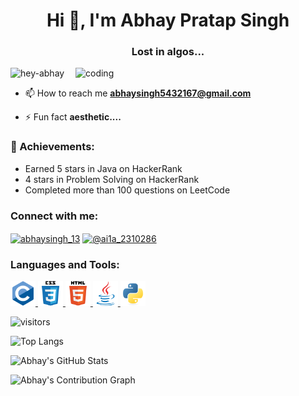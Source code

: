 <h1 align="center">Hi 👋, I'm Abhay Pratap Singh</h1>
<h3 align="center">Lost in algos...</h3>
<img align="right" alt="coding" width="400" src="https://media.giphy.com/media/H7f5ZGjvKXBaLbBigO/giphy.gif">

<p align="left"> <img src="https://komarev.com/ghpvc/?username=hey-abhay&label=Profile%20views&color=0e75b6&style=flat" alt="hey-abhay" /> </p>

- 📫 How to reach me **abhaysingh5432167@gmail.com**

- ⚡ Fun fact **aesthetic....**

### 🎯 Achievements:
- Earned 5 stars in Java on HackerRank
- 4 stars in Problem Solving on HackerRank
- Completed more than 100 questions on LeetCode


<h3 align="left">Connect with me:</h3>
<p align="left">
<a href="https://www.leetcode.com/abhaysingh_13" target="blank"><img align="center" src="https://raw.githubusercontent.com/rahuldkjain/github-profile-readme-generator/master/src/images/icons/Social/leet-code.svg" alt="abhaysingh_13" height="30" width="40" /></a>
<a href="https://www.hackerearth.com/@ai1a_2310286" target="blank"><img align="center" src="https://raw.githubusercontent.com/rahuldkjain/github-profile-readme-generator/master/src/images/icons/Social/hackerearth.svg" alt="@ai1a_2310286" height="30" width="40" /></a>
</p>

<h3 align="left">Languages and Tools:</h3>
<p align="left">
<a href="https://www.cprogramming.com/" target="_blank" rel="noreferrer"> <img src="https://raw.githubusercontent.com/devicons/devicon/master/icons/c/c-original.svg" alt="c" width="40" height="40"/> </a>
<a href="https://www.w3schools.com/css/" target="_blank" rel="noreferrer"> <img src="https://raw.githubusercontent.com/devicons/devicon/master/icons/css3/css3-original-wordmark.svg" alt="css3" width="40" height="40"/> </a>
<a href="https://www.w3.org/html/" target="_blank" rel="noreferrer"> <img src="https://raw.githubusercontent.com/devicons/devicon/master/icons/html5/html5-original-wordmark.svg" alt="html5" width="40" height="40"/> </a>
<a href="https://www.java.com" target="_blank" rel="noreferrer"> <img src="https://raw.githubusercontent.com/devicons/devicon/master/icons/java/java-original.svg" alt="java" width="40" height="40"/> </a>
<a href="https://www.python.org" target="_blank" rel="noreferrer"> <img src="https://raw.githubusercontent.com/devicons/devicon/master/icons/python/python-original.svg" alt="python" width="40" height="40"/> </a>
</p>

![visitors](https://visitor-badge.laobi.icu/badge?page_id=hey-abhay.hey-abhay)

![Top Langs](https://github-readme-stats.vercel.app/api/top-langs/?username=hey-abhay&langs_count=6&layout=compact&theme=radical)

![Abhay's GitHub Stats](https://github-readme-stats.vercel.app/api?username=hey-abhay&show_icons=true&count_private=true&hide_title=true&hide=prs&theme=radical)

![Abhay's Contribution Graph](https://activity-graph.herokuapp.com/graph?username=hey-abhay&theme=react-dark)
